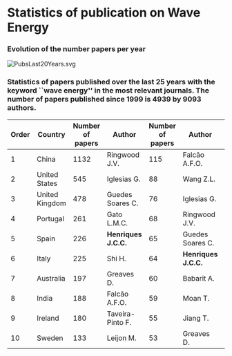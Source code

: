 # **Statistics of publication on Wave Energy**

### **Evolution of the number papers  per year**
![PubsLast20Years.svg](https://raw.githubusercontent.com/joaochenriques/WaveEnergyStatistics/6bc4689c489953d847682e62891cfd598066256f/PubsLast20Years.svg)


### Statistics of papers published over the last 25 years with the keyword ``wave energy'' in the most relevant journals. The number of papers published since 1999 is 4939 by 9093 authors.

| Order | Country | Number of papers   | Author   | Number of papers   | Author  | Number of citations      |
|------------------------|--------------------------|-----------|---------------------------|-----------|---------------------------|--------------|
| 1                      | China                    | 1132      | Ringwood J.V.             | 115       | Falcão A.F.O.             | 7338         |
| 2                      | United States            | 545       | Iglesias G.               | 88        | Wang Z.L.                 | 6515         |
| 3                      | United Kingdom           | 478       | Guedes Soares C.          | 76        | Iglesias G.               | 6325         |
| 4                      | Portugal                 | 261       | Gato L.M.C.               | 68        | Ringwood J.V.             | 4605         |
| 5                      | Spain                    | 226       | **Henriques J.C.C.**      | 65        | Guedes Soares C.          | 3305         |
| 6                      | Italy                    | 225       | Shi H.                    | 64        | **Henriques J.C.C.**      | 3013         |
| 7                      | Australia                | 197       | Greaves D.                | 60        | Babarit A.                | 2924         |
| 8                      | India                    | 188       | Falcão A.F.O.             | 59        | Moan T.                   | 2904         |
| 9                      | Ireland                  | 180       | Taveira-Pinto F.          | 55        | Jiang T.                  | 2773         |
| 10                     | Sweden                   | 133       | Leijon M.                 | 53        | Greaves D.                | 2596         |

